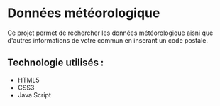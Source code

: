 # Données météorologique

Ce projet permet de rechercher les données météorologique aisni que d'autres informations de votre commun en inserant un code postale.

## Technologie utilisés : 
- HTML5
- CSS3
- Java Script


